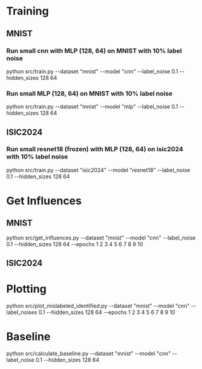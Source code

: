 # Training

## MNIST

### Run small cnn with MLP (128, 64) on MNIST with 10% label noise
python src/train.py --dataset "mnist" --model "cnn" --label_noise 0.1 --hidden_sizes 128 64

### Run small MLP (128, 64) on MNIST with 10% label noise
python src/train.py --dataset "mnist" --model "mlp" --label_noise 0.1 --hidden_sizes 128 64

## ISIC2024

### Run small resnet18 (frozen) with MLP (128, 64) on isic2024 with 10% label noise
python src/train.py --dataset "isic2024" --model "resnet18" --label_noise 0.1 --hidden_sizes 128 64


# Get Influences

## MNIST
python src/get_influences.py --dataset "mnist" --model "cnn" --label_noise 0.1 --hidden_sizes 128 64 --epochs 1 2 3 4 5 6 7 8 9 10

## ISIC2024


# Plotting

python src/plot_mislabeled_identified.py --dataset "mnist" --model "cnn" --label_noises 0.1 --hidden_sizes 128 64 --epochs 1 2 3 4 5 6 7 8 9 10


# Baseline

python src/calculate_baseline.py --dataset "mnist" --model "cnn" --label_noise 0.1 --hidden_sizes 128 64
